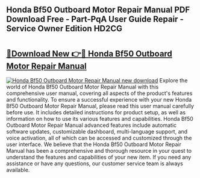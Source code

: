 ## Honda Bf50 Outboard Motor Repair Manual PDF Download Free - Part-PqA User Guide Repair - Service Owner Edition HD2CG

# <h2><a href="http://bc62943.oget.top/?id=Honda+Bf50+Outboard+Motor+Repair+Manual">🔗Download New 👉🔴 Honda Bf50 Outboard Motor Repair Manual</a></h2>

[![Honda Bf50 Outboard Motor Repair Manual new download](https://i.imgur.com/5g1atiW.png)](http://bc62943.oget.top/?id=Honda+Bf50+Outboard+Motor+Repair+Manual)
Explore the world of Honda Bf50 Outboard Motor Repair Manual with this comprehensive user manual, covering all aspects of the product's features and functionality. To ensure a successful experience with your new Honda Bf50 Outboard Motor Repair Manual, please read this user manual carefully before use. It includes detailed instructions for product setup, as well as information on how to use its various features and capabilities. Honda Bf50 Outboard Motor Repair Manual advanced features include automatic software updates, customizable dashboard, multi-language support, and voice activation, all of which can be accessed and customized through the user interface. We believe that the Honda Bf50 Outboard Motor Repair Manual has been a comprehensive and thorough resource in your quest to understand the features and capabilities of your new item. If you need any assistance or have any questions, our customer service team is always available.
